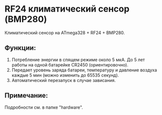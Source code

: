 # RF24 климатический сенсор (BMP280)
Климатический сенсор на ATmega328 + RF24 + BMP280.

## Функции:

1. Потребление энергии в спящем режиме около 5 мкА. До 5 лет работы на одной батарейке CR2450 (ориентировочно).
2. Передает уровень заряда батареи, температуру и давление воздуха каждые 5 мин (можно изменить до 65535 секунд).
3. Автоматический перезапуск в случае зависания.

## Примечание:

Подробности см. в папке "hardware".